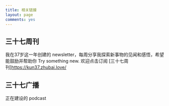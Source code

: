 ```yaml
---
title: 相关链接
layout: page
comments: yes
---
```


## 三十七周刊
我在37岁这一年创建的 newsletter，每周分享我探索新事物的见闻和感悟，希望能鼓励并帮助你 Try something new. 欢迎点击订阅  [三十七周刊]https://kun37.zhubai.love/


## 三十七广播
正在建设的 podcast